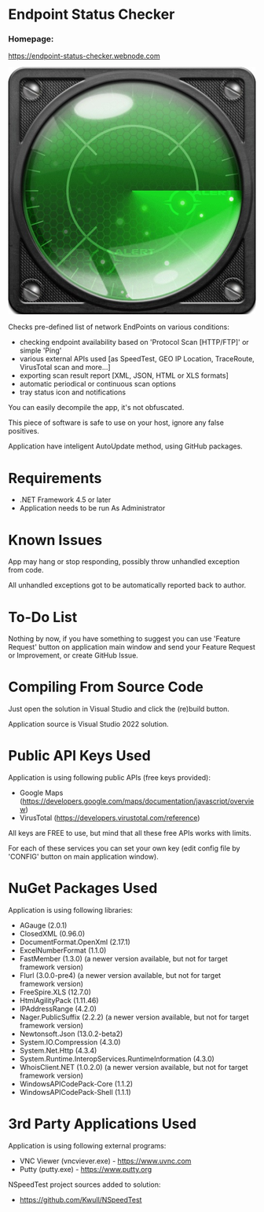 # Endpoint Status Checker
### Homepage:
https://endpoint-status-checker.webnode.com

![image](https://raw.githubusercontent.com/ThePhOeNiX810815/Endpoint-Status-Checker/main/EndpointStatusCheckerImage.jpg)

Checks pre-defined list of network EndPoints on various conditions:

- checking endpoint availability based on 'Protocol Scan [HTTP/FTP]' or simple 'Ping'
- various external APIs used [as SpeedTest, GEO IP Location, TraceRoute, VirusTotal scan and more...]
- exporting scan result report [XML, JSON, HTML or XLS formats]
- automatic periodical or continuous scan options
- tray status icon and notifications

You can easily decompile the app, it's not obfuscated.

This piece of software is safe to use on your host, ignore any false positives.

Application have inteligent AutoUpdate method, using GitHub packages.

# Requirements
- .NET Framework 4.5 or later
- Application needs to be run As Administrator

# Known Issues
App may hang or stop responding, possibly throw unhandled exception from code.

All unhandled exceptions got to be automatically reported back to author. 

# To-Do List

Nothing by now, if you have something to suggest you can use 'Feature Request' button
on application main window and send your Feature Request or Improvement, or create GitHub Issue.

# Compiling From Source Code

Just open the solution in Visual Studio and click the (re)build button.

Application source is Visual Studio 2022 solution.

# Public API Keys Used

Application is using following public APIs (free keys provided):
- Google Maps (https://developers.google.com/maps/documentation/javascript/overview)
- VirusTotal (https://developers.virustotal.com/reference)

All keys are FREE to use, but mind that all these free APIs works with limits.

For each of these services you can set your own key (edit config file by 'CONFIG' button on main application window).

# NuGet Packages Used

Application is using following libraries:
- AGauge (2.0.1)
- ClosedXML (0.96.0)
- DocumentFormat.OpenXml (2.17.1)
- ExcelNumberFormat (1.1.0)
- FastMember (1.3.0) (a newer version available, but not for target framework version)
- Flurl (3.0.0-pre4) (a newer version available, but not for target framework version)
- FreeSpire.XLS (12.7.0)
- HtmlAgilityPack (1.11.46)
- IPAddressRange (4.2.0)
- Nager.PublicSuffix (2.2.2) (a newer version available, but not for target framework version)
- Newtonsoft.Json (13.0.2-beta2)
- System.IO.Compression (4.3.0)
- System.Net.Http (4.3.4)
- System.Runtime.InteropServices.RuntimeInformation (4.3.0)
- WhoisClient.NET (1.0.2.0) (a newer version available, but not for target framework version)
- WindowsAPICodePack-Core (1.1.2)
- WindowsAPICodePack-Shell (1.1.1)

# 3rd Party Applications Used

Application is using following external programs:
- VNC Viewer (vncviever.exe) - https://www.uvnc.com
- Putty (putty.exe) - https://www.putty.org


NSpeedTest project sources added to solution:
- https://github.com/Kwull/NSpeedTest
